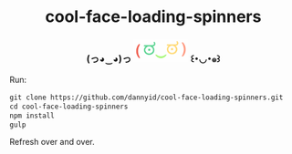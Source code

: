 # <div align="center">cool-face-loading-spinners</div>
### <div align="center">(っ◕‿◕)っ <img width="96px" src="img/dancing-face.gif?raw=true"/> ꒰･◡･๑꒱</div>

Run:

    git clone https://github.com/dannyid/cool-face-loading-spinners.git
    cd cool-face-loading-spinners
    npm install
    gulp

Refresh over and over.
